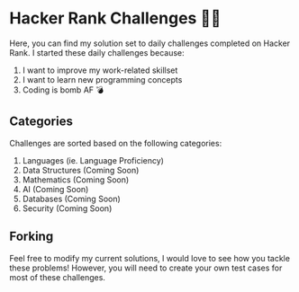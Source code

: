 # Hacker Rank Challenges 👨‍💻
Here, you can find my solution set to daily challenges completed on Hacker Rank. I started these daily challenges because:
1) I want to improve my work-related skillset
2) I want to learn new programming concepts
3) Coding is bomb AF 💣

## Categories

Challenges are sorted based on the following categories:

1) Languages (ie. Language Proficiency)
2) Data Structures (Coming Soon)
3) Mathematics (Coming Soon)
4) AI (Coming Soon)
5) Databases (Coming Soon)
6) Security (Coming Soon)

## Forking

Feel free to modify my current solutions, I would love to see how you tackle these problems!
However, you will need to create your own test cases for most of these challenges. 

